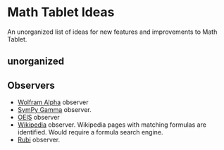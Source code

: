 # Math Tablet Ideas

An unorganized list of ideas for new features and improvements
to Math Tablet.

## unorganized

## Observers

* [Wolfram Alpha](https://www.wolframalpha.com) observer
* [SymPy Gamma](https://gamma.sympy.org) observer.
* [OEIS](https://oeis.org) observer
* [Wikipedia](https://www.wikipedia.org) observer. Wikipedia pages with matching formulas are identified. Would require a formula search engine.
* [Rubi](https://rulebasedintegration.org) observer.
